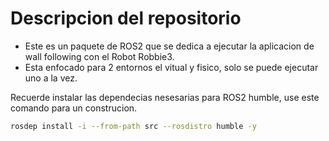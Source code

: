 # Descripcion del repositorio

* Este es un paquete de ROS2 que se dedica a ejecutar la aplicacion de wall following con el Robot Robbie3.
* Esta enfocado para 2 entornos el vitual y fisico, solo se puede ejecutar uno a la vez.

Recuerde instalar las dependecias nesesarias para ROS2 humble, use este comando para un construcion.
```bash
rosdep install -i --from-path src --rosdistro humble -y 
